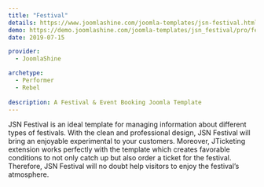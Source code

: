 ```yaml
---
title: "Festival"
details: https://www.joomlashine.com/joomla-templates/jsn-festival.html
demo: https://demo.joomlashine.com/joomla-templates/jsn_festival/pro/festival/
date: 2019-07-15

provider: 
  - JoomlaShine

archetype:
  - Performer
  - Rebel
  
description: A Festival & Event Booking Joomla Template
---
```


JSN Festival is an ideal template for managing information about different types of festivals. With the clean and professional design, JSN Festival will bring an enjoyable experimental to your customers. Moreover, JTicketing extension works perfectly with the template which creates favorable conditions to not only catch up but also order a ticket for the festival. Therefore, JSN Festival will no doubt help visitors to enjoy the festival’s atmosphere.